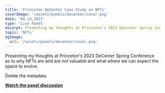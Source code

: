 ```yaml
---
title: 'Princeton DeCenter Case Study on NFTs'
coverImage: '/assets/panels/decenter/cover.png'
date: '04.14.2023'
type: 'Live Panel'
excerpt: Presenting my thoughts at Princeton's 2023 DeCenter Spring Conference as to why NFTs are and are not valuable and what where we can expect the space to evolve.
topic: 'NFTs'
ogImage:
  url: '/assets/panels/decenter/cover.png'
---
```


Presenting my thoughts at Princeton's 2023 DeCenter Spring Conference as to why NFTs are and are not valuable and what where we can expect the space to evolve.

Delete the metadata.

**[Watch the panel discussion](https://vimeo.com/818826588?embedded=true&source=vimeo_logo&owner=2065450)**